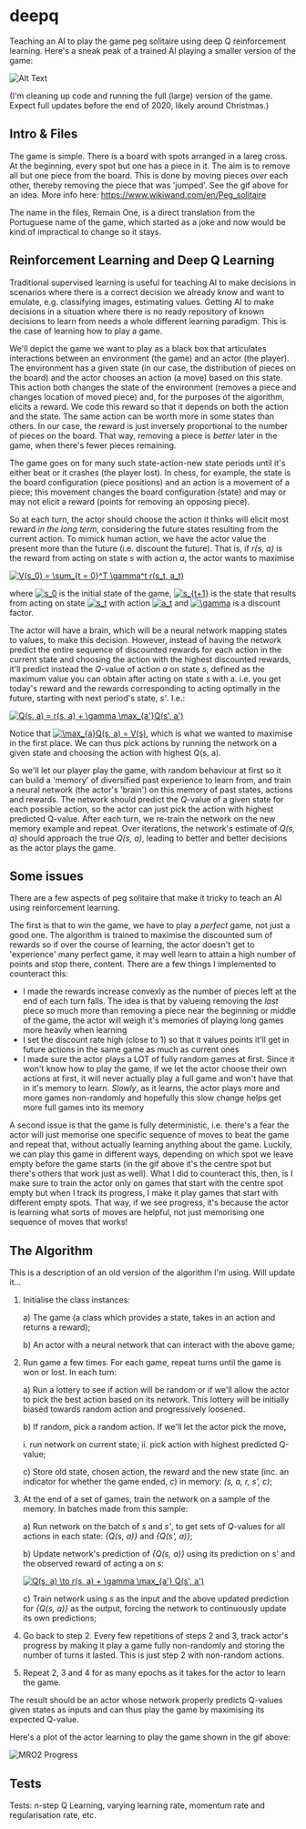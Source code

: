 # deepq

Teaching an AI to play the game peg solitaire using deep Q reinforcement learning. Here's a sneak peak of a trained AI playing a smaller version of the game:

![Alt Text](https://github.com/gavarela/deepq/blob/master/images/Solved%20MRO2.gif)

(I'm cleaning up code and running the full (large) version of the game. Expect full updates before the end of 2020, likely around Christmas.)


## Intro & Files

The game is simple. There is a board with spots arranged in a lareg cross. At the beginning, every spot but one has a piece in it. The aim is to remove all but one piece from the board. This is done by moving pieces _over_ each other, thereby removing the piece that was 'jumped'. See the gif above for an idea. More info here: https://www.wikiwand.com/en/Peg_solitaire

The name in the files, Remain One, is a direct translation from the Portuguese name of the game, which started as a joke and now would be kind of impractical to change so it stays.


## Reinforcement Learning and Deep Q Learning

Traditional supervised learning is useful for teaching AI to make decisions in scenarios where there is a correct decision we already know and want to emulate, e.g. classifying images, estimating values. Getting AI to make decisions in a situation where there is no ready repository of known decisions to learn from needs a whole different learning paradigm. This is the case of learning how to play a game.

We'll depict the game we want to play as a black box that articulates interactions between an environment (the game) and an actor (the player). The environment has a given state (in our case, the distribution of pieces on the board) and the actor chooses an action (a move) based on this state. This action both changes the state of the environment (removes a piece and changes location of moved piece) and, for the purposes of the algorithm, elicits a reward. We code this reward so that it depends on both the action and the state. The same action can be worth more in some states than others. In our case, the reward is just inversely proportional to the number of pieces on the board. That way, removing a piece is _better_ later in the game, when there's fewer pieces remaining.

The game goes on for many such state-action-new state periods until it's either beat or it crashes (the player lost). In chess, for example, the state is the board configuration (piece positions) and an action is a movement of a piece; this movement changes the board configuration (state) and may or may not elicit a reward (points for removing an opposing piece).

So at each turn, the actor should choose the action it thinks will elicit most reward _in the long term_, considering the future states resulting from the current action. To mimick human action, we have the actor value the present more than the future (i.e. discount the future). That is, if _r(s, a)_ is the reward from acting on state _s_ with action _a_, the actor wants to maximise

<a href="https://www.codecogs.com/eqnedit.php?latex=V(s_0)&space;=&space;\sum_{t&space;=&space;0}^T&space;\gamma^t&space;r(s_t,&space;a_t)" target="_blank"><img src="https://latex.codecogs.com/gif.latex?V(s_0)&space;=&space;\sum_{t&space;=&space;0}^T&space;\gamma^t&space;r(s_t,&space;a_t)" title="V(s_0) = \sum_{t = 0}^T \gamma^t r(s_t, a_t)" /></a>

where <a href="https://www.codecogs.com/eqnedit.php?latex=s_0" target="_blank"><img src="https://latex.codecogs.com/gif.latex?s_0" title="s_0" /></a> is the initial state of the game, <a href="https://www.codecogs.com/eqnedit.php?latex=s_{t&plus;1}" target="_blank"><img src="https://latex.codecogs.com/gif.latex?s_{t&plus;1}" title="s_{t+1}" /></a> is the state that results from acting on state <a href="https://www.codecogs.com/eqnedit.php?latex=s_t" target="_blank"><img src="https://latex.codecogs.com/gif.latex?s_t" title="s_t" /></a> with action <a href="https://www.codecogs.com/eqnedit.php?latex=a_t" target="_blank"><img src="https://latex.codecogs.com/gif.latex?a_t" title="a_t" /></a> and <a href="https://www.codecogs.com/eqnedit.php?latex=\gamma" target="_blank"><img src="https://latex.codecogs.com/gif.latex?\gamma" title="\gamma" /></a> is a discount factor.

The actor will have a brain, which will be a neural network mapping states to values, to make this decision. However, instead of having the network predict the entire sequence of discounted rewards for each action in the current state and choosing the action with the highest discounted rewards, it'll predict instead the _Q_-value of action _a_ on state _s_, defined as the maximum value you can obtain after acting on state _s_ with a. i.e. you get today's reward and the rewards corresponding to acting optimally in the future, starting with next period's state, _s'_. I.e.:

<a href="https://www.codecogs.com/eqnedit.php?latex=Q(s,&space;a)&space;=&space;r(s,&space;a)&space;&plus;&space;\gamma&space;\max_{a'}Q(s',&space;a')" target="_blank"><img src="https://latex.codecogs.com/gif.latex?Q(s,&space;a)&space;=&space;r(s,&space;a)&space;&plus;&space;\gamma&space;\max_{a'}Q(s',&space;a')" title="Q(s, a) = r(s, a) + \gamma \max_{a'}Q(s', a')" /></a>

Notice that <a href="https://www.codecogs.com/eqnedit.php?latex=\max_{a}Q(s,&space;a)&space;=&space;V(s)" target="_blank"><img src="https://latex.codecogs.com/gif.latex?\max_{a}Q(s,&space;a)&space;=&space;V(s)" title="\max_{a}Q(s, a) = V(s)" /></a>, which is what we wanted to maximise in the first place. We can thus pick actions by running the network on a given state and choosing the action with highest Q(s, a).

So we'll let our player play the game, with random behaviour at first so it can build a 'memory' of diversified past experience to learn from, and train a neural network (the actor's 'brain') on this memory of past states, actions and rewards. The network should predict the _Q_-value of a given state for each possible action, so the actor can just pick the action with highest predicted Q-value. After each turn, we re-train the network on the new memory example and repeat. Over iterations, the network's estimate of _Q(s, a)_ should approach the true _Q(s, a)_, leading to better and better decisions as the actor plays the game.


## Some issues

There are a few aspects of peg solitaire that make it tricky to teach an AI using reinforcement learning.

The first is that to win the game, we have to play a _perfect_ game, not just a good one. The algorithm is trained to maximise the discounted sum of rewards so if over the course of learning, the actor doesn't get to 'experience' many perfect game, it may well learn to attain a high number of points and stop there, content. There are a few things I implemented to counteract this:
- I made the rewards increase convexly as the number of pieces left at the end of each turn falls. The idea is that by valueing removing the _last_ piece so much more than removing a piece near the beginning or middle of the game, the actor will weigh it's memories of playing long games more heavily when learning
- I set the discount rate high (close to 1) so that it values points it'll get in future actions in the same game as much as current ones
- I made sure the actor plays a LOT of fully random games at first. Since it won't know how to play the game, if we let the actor choose their own actions at first, it will never actually play a full game and won't have that in it's memory to learn. _Slowly_, as it learns, the actor plays more and more games non-randomly and hopefully this slow change helps get more full games into its memory

A second issue is that the game is fully deterministic, i.e. there's a fear the actor will just memorise one specific sequence of moves to beat the game and repeat that, without actually learning anything about the game. Luckily, we can play this game in different ways, depending on which spot we leave empty before the game starts (in the gif above it's the centre spot but there's others that work just as well). What I did to counteract this, then, is I make sure to train the actor only on games that start with the centre spot empty but when I track its progress, I make it play games that start with different empty spots. That way, if we see progress, it's because the actor is learning what sorts of moves are helpful, not just memorising one sequence of moves that works!


## The Algorithm

This is a description of an old version of the algorithm I'm using. Will update it...

1. Initialise the class instances:

   a) The game (a class which provides a state, takes in an action and returns a reward);

   b) An actor with a neural network that can interact with the above game;
   
2. Run game a few times. For each game, repeat turns until the game is won or lost. In each turn:
   
   a) Run a lottery to see if action will be random or if we'll allow the actor to pick the best action based on its network. This lottery will be initially biased towards random action and progressively loosened.
   
   b) If random, pick a random action. If we'll let the actor pick the move,
   
      i. run network on current state;
      ii. pick action with highest predicted Q-value;
   
   c) Store old state, chosen action, the reward and the new state (inc. an indicator for whether the game ended, _c_) in memory: _(s, a, r, s', c)_;

3. At the end of a set of games, train the network on a sample of the memory. In batches made from this sample:
   
   a) Run network on the batch of _s_ and _s'_, to get sets of _Q_-values for all actions in each state: _{Q(s, a)}_ and _{Q(s', a)}_;
   
   b) Update network's prediction of _{Q(s, a)}_ using its prediction on s' and the observed reward of acting a on s:
         
   <a href="https://www.codecogs.com/eqnedit.php?latex=Q(s,&space;a)&space;\to&space;r(s,&space;a)&space;&plus;&space;\gamma&space;\max_{a'}&space;Q(s',&space;a')" target="_blank"><img src="https://latex.codecogs.com/gif.latex?Q(s,&space;a)&space;\to&space;r(s,&space;a)&space;&plus;&space;\gamma&space;\max_{a'}&space;Q(s',&space;a')" title="Q(s, a) \to r(s, a) + \gamma \max_{a'} Q(s', a')" /></a>

   c) Train network using _s_ as the input and the above updated prediction for _{Q(s, a)}_ as the output, forcing the network to continuously update its own predictions; 

4. Go back to step 2. Every few repetitions of steps 2 and 3, track actor's progress by making it play a game fully non-randomly and storing the number of turns it lasted. This is just step 2 with non-random actions.

5. Repeat 2, 3 and 4 for as many epochs as it takes for the actor to learn the game.

The result should be an actor whose network properly predicts Q-values given states as inputs and can thus play the game by maximising its expected Q-value.

Here's a plot of the actor learning to play the game shown in the gif above:

![MRO2 Progress](https://github.com/gavarela/deepq/blob/master/images/MRO2.jpg)


## Tests

Tests: n-step Q Learning, varying learning rate, momentum rate and regularisation rate, etc.
